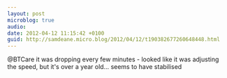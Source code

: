 ```yaml
---
layout: post
microblog: true
audio: 
date: 2012-04-12 11:15:42 +0100
guid: http://samdeane.micro.blog/2012/04/12/t190382677260648448.html
---
```

@BTCare it was dropping every few minutes - looked like it was adjusting the speed, but it's over a year old… seems to have stabilised
